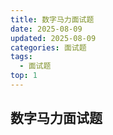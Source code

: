 ```yaml
---
title: 数字马力面试题
date: 2025-08-09
updated: 2025-08-09
categories: 面试题
tags:
  - 面试题
top: 1
---
```


## 数字马力面试题
